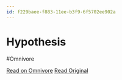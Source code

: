 ```yaml
---
id: f229baee-f883-11ee-b3f9-6f5702ee902a
---
```


# Hypothesis
#Omnivore

[Read on Omnivore](https://omnivore.app/me/hypothesis-18ed088c533)
[Read Original](https://hypothes.is/a/TbEi8PhuEe6oFy_K3FDb0A)

